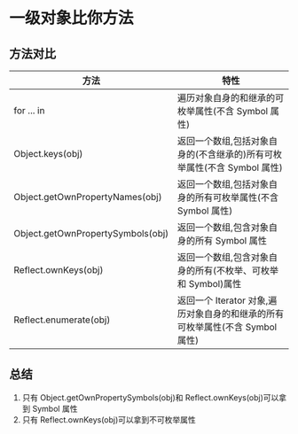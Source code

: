# 一级对象比你方法

## 方法对比

| 方法                              | 特性                                                                          |
| --------------------------------- | ----------------------------------------------------------------------------- |
| for ... in                        | 遍历对象自身的和继承的可枚举属性(不含 Symbol 属性)                            |
| Object.keys(obj)                  | 返回一个数组,包括对象自身的(不含继承的)所有可枚举属性(不含 Symbol 属性)       |
| Object.getOwnPropertyNames(obj)   | 返回一个数组,包括对象自身的所有可枚举属性(不含 Symbol 属性)                   |
| Object.getOwnPropertySymbols(obj) | 返回一个数组,包含对象自身的所有 Symbol 属性                                   |
| Reflect.ownKeys(obj)              | 返回一个数组,包含对象自身的所有(不枚举、可枚举和 Symbol)属性                  |
| Reflect.enumerate(obj)            | 返回一个 Iterator 对象,遍历对象自身的和继承的所有可枚举属性(不含 Symbol 属性) |

## 总结

1. 只有 Object.getOwnPropertySymbols(obj)和 Reflect.ownKeys(obj)可以拿到 Symbol 属性
2. 只有 Reflect.ownKeys(obj)可以拿到不可枚举属性
